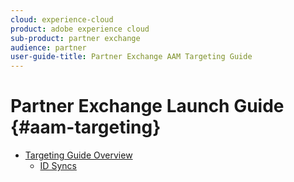 ```yaml
---
cloud: experience-cloud
product: adobe experience cloud
sub-product: partner exchange
audience: partner
user-guide-title: Partner Exchange AAM Targeting Guide
---
```


# Partner Exchange Launch Guide {#aam-targeting}

+ [Targeting Guide Overview](aam-targeting-overview.md)
    + [ID Syncs](id_sync.md) 
